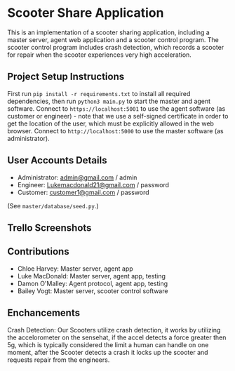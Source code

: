 # Scooter Share Application

This is an implementation of a scooter sharing application,
including a master server, agent web application and a scooter
control program. The scooter control program includes crash
detection, which records a scooter for repair when the scooter
experiences very high acceleration.

## Project Setup Instructions

First run `pip install -r requirements.txt` to install all
required dependencies, then run `python3 main.py` to start
the master and agent software. Connect to `https://localhost:5001`
to use the agent software (as customer or engineer) - note that
we use a self-signed certificate in order to get the location of
the user, which must be explicitly allowed in the web browser.
Connect to `http://localhost:5000` to use the master software
(as administrator).

## User Accounts Details

- Administrator: admin@gmail.com / admin
- Engineer: Lukemacdonald21@gmail.com / password
- Customer: customer1@gmail.com / password

(See `master/database/seed.py`.)

## Trello Screenshots

## Contributions

- Chloe Harvey: Master server, agent app
- Luke MacDonald: Master server, agent app, testing
- Damon O'Malley: Agent protocol, agent app, testing
- Bailey Vogt: Master server, scooter control software


## Enchancements

Crash Detection:
    Our Scooters utilize crash detection, it works by
    utilizing the accelorometer on the sensehat, if the
    accel detects a force greater then 5g, which is typically
    considered the limit a human can handle on one moment,
    after the Scooter detects a crash it locks up the scooter
    and requests repair from the engineers.